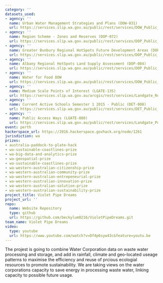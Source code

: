 ```yaml
---
category: ''
datasets_used:
- agency: ''
  name: Urban Water Management Strategies and Plans (DOW-031)
  url: https://services.slip.wa.gov.au/public/rest/services/DOW_Public_Services/DOW_Public_Services/MapServer/31
- agency: ''
  name: Region Scheme - Zones and Reserves (DOP-072)
  url: https://services.slip.wa.gov.au/public/rest/services/DOP_Public_Services/DOP_Public_Services/MapServer/14
- agency: ''
  name: Greater Bunbury Regional HotSpots Future Development Areas (DOP-083)
  url: https://services.slip.wa.gov.au/public/rest/services/DOP_Public_Services/DOP_Public_Services/MapServer/15
- agency: ''
  name: Albany Regional HotSpots Land Supply Assessment (DOP-084)
  url: https://services.slip.wa.gov.au/public/rest/services/DOP_Public_Services/DOP_Public_Services/MapServer/16
- agency: ''
  name: Water for Food DOW
  url: https://services.slip.wa.gov.au/public/rest/services/DOW_Public_Services/DOW_Public_Services/MapServer/47
- agency: ''
  name: Medium Scale Points of Interest (LGATE-135)
  url: https://services.slip.wa.gov.au/arcgis/rest/services/Landgate_Restricted_Services/Medium_Scale_Topo_Restricted_Services/MapServer/0
- agency: ''
  name: Current Active Schools Semester 1 2015 - Public (DET-008)
  url: https://services.slip.wa.gov.au/public/rest/services/DET_Public_Services/DET_Public_Services/MapServer/2
- agency: ''
  name: Public Access Ways (LGATE-080)
  url: https://services.slip.wa.gov.au/public/rest/services/Landgate_Public_Services/Cadastre_Public_Services/MapServer/4
event: perth
hackerspace_url: https://2016.hackerspace.govhack.org/node/1261
jurisdiction: wa
prizes:
- australia-paddock-to-plate-hack
- wa-sustainable-coastlines-prize
- wa-big-data-and-analytics-prize
- wa-geospatial-prize
- wa-sustainable-coastlines-prize
- wa-western-australian-citizenship-price
- wa-western-australian-community-prize
- wa-western-australian-entrepeneurial-prize
- wa-western-australian-innovation-prize
- wa-western-australian-solution-prize
- wa-western-australian-sustainability-prize
project_title: Violet Pipe Dreams
project_url: ''
repo:
  name: Website Repository
  type: github
  url: https://github.com/beckylum0216/VioletPipeDreams.git
team_name: Violet Pipe Dreams
video:
  type: youtube
  url: https://www.youtube.com/watch?v=Df4p6syw43c&feature=youtu.be
---
```


The projest is going to combine Water Corporation data on waste water processing and storage, and add in rainfall, climate and geo-located useage patterns to maximise the efficiency and reuse of prcious ecologial resources to promote sustainability.
We are taking views on the water corporations capacity to save energy in processing waste water, linking capacity to possible future usage.
